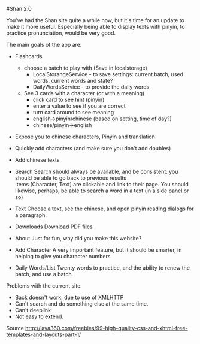 #Shan 2.0

You've had the Shan site quite a while now, but it's time for an update to make it more useful. 
Especially being able to display texts with pinyin, to practice pronunciation, would be very good.

The main goals of the app are:

- Flashcards
  - choose a batch to play with (Save in localstorage)
    - LocalStorangeService - to save settings: current batch, used words, current words and state?
    - DailyWordsService - to provide the daily words
  - See 3 cards with a character (or with a meaning)
    - click card to see hint (pinyin)
    - enter a value to see if you are correct
    - turn card around to see meaning
    - english->pinyin/chinese (based on setting, time of day?)
    - chinese/pinyin->english
- Expose you to chinese characters, Pinyin and translation
- Quickly add characters (and make sure you don't add doubles)
- Add chinese texts

- Search
  Search should always be available, and be consistent: you should be able to go back to previous results  
  Items (Character, Text) are clickable and link to their page.
  You should likewise, perhaps, be able to search a word in a text (in a side panel or so)
- Text
  Choose a text, see the chinese, and open pinyin reading dialogs for a paragraph.
- Downloads
  Download PDF files
- About
  Just for fun, why did you make this website?
- Add Character
  A very important feature, but it should be smarter, in helping to give you character numbers
- Daily Words/List
  Twenty words to practice, and the ability to renew the batch, and use a batch.


Problems with the current site:

- Back doesn't work, due to use of XMLHTTP
- Can't search and do something else at the same time.
- Can't deeplink
- Not easy to extend.

Source
http://lava360.com/freebies/99-high-quality-css-and-xhtml-free-templates-and-layouts-part-1/